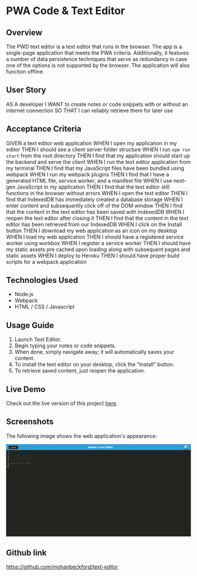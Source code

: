 # PWA Code & Text Editor

## Overview

The PWD text editor is a text editor that runs in the browser. The app is a single-page application that meets the PWA criteria. Additionally, it features a number of data persistence techniques that serve as redundancy in case one of the options is not supported by the browser. The application will also function offline.


## User Story
AS A developer 
I WANT to create notes or code snippets with or without an internet connection
SO THAT I can reliably retrieve them for later use

## Acceptance Criteria
GIVEN a text editor web application
WHEN I open my application in my editor
THEN I should see a client server folder structure
WHEN I run `npm run start` from the root directory
THEN I find that my application should start up the backend and serve the client
WHEN I run the text editor application from my terminal
THEN I find that my JavaScript files have been bundled using webpack
WHEN I run my webpack plugins
THEN I find that I have a generated HTML file, service worker, and a manifest file
WHEN I use next-gen JavaScript in my application
THEN I find that the text editor still functions in the browser without errors
WHEN I open the text editor
THEN I find that IndexedDB has immediately created a database storage
WHEN I enter content and subsequently click off of the DOM window
THEN I find that the content in the text editor has been saved with IndexedDB
WHEN I reopen the text editor after closing it
THEN I find that the content in the text editor has been retrieved from our IndexedDB
WHEN I click on the Install button
THEN I download my web application as an icon on my desktop
WHEN I load my web application
THEN I should have a registered service worker using workbox
WHEN I register a service worker
THEN I should have my static assets pre cached upon loading along with subsequent pages and static assets
WHEN I deploy to Heroku
THEN I should have proper build scripts for a webpack application


## Technologies Used

- Node.js
- Webpack
- HTML / CSS / Javascript


## Usage Guide

1. Launch Text Editor.
2. Begin typing your notes or code snippets.
3. When done, simply navigate away; it will automatically saves your content.
4. To install the text editor on your desktop, click the "Install" button.
5. To retrieve saved content, just reopen the application.

## Live Demo

Check out the live version of this project [here](https://notetakermohan-5211fd8ac401.herokuapp.com/).

## Screenshots

The following image shows the web application's appearance:

![The Text Editor".](./client/src/images/Screenshot.png)

## Github link
https://github.com/mohanbeckford/text-editor

